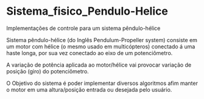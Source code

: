 # Sistema_fisico_Pendulo-Helice
Implementações de controle para um sistema pêndulo-hélice

Sistema pêndulo-hélice (do Inglês Pendulum-Propeller system) consiste em um motor com hélice (o mesmo usado em multicópteros) conectado á uma haste longa, por sua vez conectado ao eixo de um potenciômetro. 

A variação de potência aplicada ao motor/hélice vai provocar variação de posição (giro) do potenciômetro. 

O Objetivo do sistema é poder implementar diversos algoritmos afim manter o motor em uma altura/posição entrada ou desejada pelo usuário.
